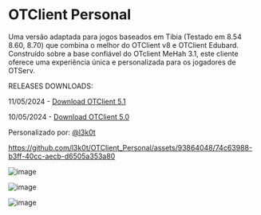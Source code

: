 # OTClient Personal
Uma versão adaptada para jogos baseados em Tibia (Testado em 8.54 8.60, 8.70) que combina o melhor do OTClient v8 e OTClient Edubard. Construído sobre a base confiável do OTclient MeHah 3.1, este cliente oferece uma experiência única e personalizada para os jogadores de OTServ.



RELEASES DOWNLOADS:


11/05/2024 - [Download OTClient 5.1](https://github.com/l3k0t/OTClient_Personal/releases/tag/otclient_5.1)

10/05/2024 - [Download OTClient 5.0](https://github.com/l3k0t/OTClient_Personal/releases/tag/otclient_5.0)



Personalizado por: [@l3k0t](https://tibiaking.com/profile/76262-l3k0t/)


https://github.com/l3k0t/OTClient_Personal/assets/93864048/74c63988-b3ff-40cc-aecb-d6505a353a80


![image](https://github.com/l3k0t/OTClient_Personal/assets/93864048/2b22eecd-debd-4644-9fd8-0a3987af0f68)


![image](https://github.com/l3k0t/OTClient_Personal/assets/93864048/51c6ec70-1201-4eda-9b87-24f83bdf265f)


![image](https://github.com/l3k0t/OTClient_Personal/assets/93864048/a714c3e6-3262-4188-9acb-16867556ff3e)

